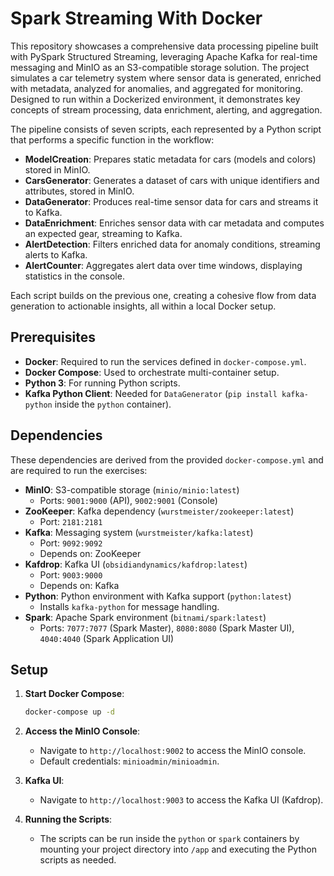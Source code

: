 # Spark Streaming With Docker

This repository showcases a comprehensive data processing pipeline built with PySpark Structured Streaming, leveraging Apache Kafka for real-time messaging and MinIO as an S3-compatible storage solution. The project simulates a car telemetry system where sensor data is generated, enriched with metadata, analyzed for anomalies, and aggregated for monitoring. Designed to run within a Dockerized environment, it demonstrates key concepts of stream processing, data enrichment, alerting, and aggregation.

The pipeline consists of seven scripts, each represented by a Python script that performs a specific function in the workflow:

- **ModelCreation**: Prepares static metadata for cars (models and colors) stored in MinIO.
- **CarsGenerator**: Generates a dataset of cars with unique identifiers and attributes, stored in MinIO.
- **DataGenerator**: Produces real-time sensor data for cars and streams it to Kafka.
- **DataEnrichment**: Enriches sensor data with car metadata and computes an expected gear, streaming to Kafka.
- **AlertDetection**: Filters enriched data for anomaly conditions, streaming alerts to Kafka.
- **AlertCounter**: Aggregates alert data over time windows, displaying statistics in the console.

Each script builds on the previous one, creating a cohesive flow from data generation to actionable insights, all within a local Docker setup.

## Prerequisites

- **Docker**: Required to run the services defined in `docker-compose.yml`.
- **Docker Compose**: Used to orchestrate multi-container setup.
- **Python 3**: For running Python scripts.
- **Kafka Python Client**: Needed for `DataGenerator` (`pip install kafka-python` inside the `python` container).

## Dependencies

These dependencies are derived from the provided `docker-compose.yml` and are required to run the exercises:

- **MinIO**: S3-compatible storage (`minio/minio:latest`)
  - Ports: `9001:9000` (API), `9002:9001` (Console)
- **ZooKeeper**: Kafka dependency (`wurstmeister/zookeeper:latest`)
  - Port: `2181:2181`
- **Kafka**: Messaging system (`wurstmeister/kafka:latest`)
  - Port: `9092:9092`
  - Depends on: ZooKeeper
- **Kafdrop**: Kafka UI (`obsidiandynamics/kafdrop:latest`)
  - Port: `9003:9000`
  - Depends on: Kafka
- **Python**: Python environment with Kafka support (`python:latest`)
  - Installs `kafka-python` for message handling.
- **Spark**: Apache Spark environment (`bitnami/spark:latest`)
  - Ports: `7077:7077` (Spark Master), `8080:8080` (Spark Master UI), `4040:4040` (Spark Application UI)

## Setup

1. **Start Docker Compose**:
   ```bash
   docker-compose up -d
   ```

2. **Access the MinIO Console**:
   - Navigate to `http://localhost:9002` to access the MinIO console.
   - Default credentials: `minioadmin/minioadmin`.

3. **Kafka UI**:
   - Navigate to `http://localhost:9003` to access the Kafka UI (Kafdrop).

4. **Running the Scripts**:
   - The scripts can be run inside the `python` or `spark` containers by mounting your project directory into `/app` and executing the Python scripts as needed.
